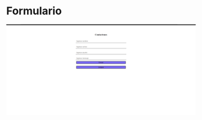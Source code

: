 # Formulario


![cover](https://github.com/Alejandra-Lopez17/Formulario/blob/Alejandra-Lopez17/Formulario/Formulario%20js.png)
